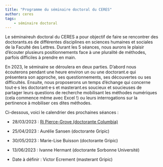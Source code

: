 ```yaml
---
title: "Programme du séminaire doctoral du CERES"
author: ceres
tags:
    - séminaire doctoral
---
```


Le séminaireuh doctoral du CERES a pour objectif de faire se rencontrer des doctorants.es de différentes disciplines en sciences humaines et sociales de la Faculté des Lettres. Durant les 5 séances, nous aurons le plaisir d’écouter plusieurs positionnements face à une pluralité de méthodes, parfois difficiles à prendre en main.

En 2023, le séminaire se déroulera en deux parties. D’abord nous écouterons pendant une heure environ un ou une doctorant.e qui présentera son approche, ses questionnements, ses découvertes ou ses difficultés. Ensuite, nous proposerons un temps d’échange qui concerne tout·e·s les doctorant·e·s et masterant.es soucieux et soucieuses de partager leurs questions de recherche mobilisant les méthodes numériques (cela commence même avec Excel !) ou leurs interrogations sur la pertinence à mobiliser ces dites méthodes.

Ci-dessous, voici le calendrier des prochaines séances :

- 28/03/2023 : [Ri Pierce-Grove (doctorante Columbia)](../../évènements/2023-03-28_seminaire_ri_pierce_grove/) 

- 25/04/2023 : Aurélie Sansen (doctorante Gripic)

- 30/05/2023 : Marie-Lise Buisson (doctorante Gripic)

- 13/06/2023 : Ivanne Hermant (doctorante Sorbonne Université)

- Date à définir : Victor Ecrement (masterant Gripic)
